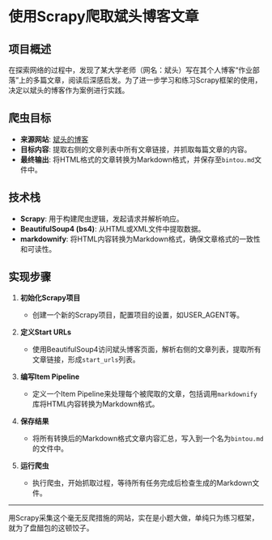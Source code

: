 # 使用Scrapy爬取斌头博客文章

## 项目概述

在探索网络的过程中，发现了某大学老师（网名：斌头）写在其个人博客“作业部落”上的多篇文章，阅读后深感启发。为了进一步学习和练习Scrapy框架的使用，决定以斌头的博客作为案例进行实践。

## 爬虫目标

- **来源网站**: [斌头的博客](https://www.zybuluo.com/bintou/note/1697174)
- **目标内容**: 提取右侧的文章列表中所有文章链接，并抓取每篇文章的内容。
- **最终输出**: 将HTML格式的文章转换为Markdown格式，并保存至`bintou.md`文件中。

## 技术栈

- **Scrapy**: 用于构建爬虫逻辑，发起请求并解析响应。
- **BeautifulSoup4 (bs4)**: 从HTML或XML文件中提取数据。
- **markdownify**: 将HTML内容转换为Markdown格式，确保文章格式的一致性和可读性。

## 实现步骤

1. **初始化Scrapy项目**
   - 创建一个新的Scrapy项目，配置项目的设置，如USER_AGENT等。
   
2. **定义Start URLs**
   - 使用BeautifulSoup4访问斌头博客页面，解析右侧的文章列表，提取所有文章链接，形成`start_urls`列表。

3. **编写Item Pipeline**
   - 定义一个Item Pipeline来处理每个被爬取的文章，包括调用`markdownify`库将HTML内容转换为Markdown格式。

4. **保存结果**
   - 将所有转换后的Markdown格式文章内容汇总，写入到一个名为`bintou.md`的文件中。

5. **运行爬虫**
   - 执行爬虫，开始抓取过程，等待所有任务完成后检查生成的Markdown文件。


---

用Scrapy采集这个毫无反爬措施的网站，实在是小题大做，单纯只为练习框架，就为了盘醋包的这顿饺子。